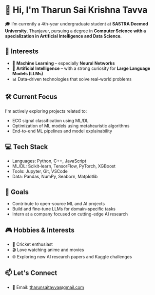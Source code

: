 # 👋 Hi, I'm Tharun Sai Krishna Tavva

🎓 I’m currently a 4th-year undergraduate student at **SASTRA Deemed University**, Thanjavur, pursuing a degree in **Computer Science with a specialization in Artificial Intelligence and Data Science**.

## 🧠 Interests

- 🧮 **Machine Learning** – especially **Neural Networks**
- 🤖 **Artificial Intelligence** – with a strong curiosity for **Large Language Models (LLMs)**
- 📊 Data-driven technologies that solve real-world problems

## 🛠️ Current Focus

I'm actively exploring projects related to:

- ECG signal classification using ML/DL
- Optimization of ML models using metaheuristic algorithms
- End-to-end ML pipelines and model explainability

## 💻 Tech Stack

- Languages: Python, C++, JavaScript
- ML/DL: Scikit-learn, TensorFlow, PyTorch, XGBoost
- Tools: Jupyter, Git, VSCode
- Data: Pandas, NumPy, Seaborn, Matplotlib

## 🎯 Goals

- Contribute to open-source ML and AI projects
- Build and fine-tune LLMs for domain-specific tasks
- Intern at a company focused on cutting-edge AI research

## 🎮 Hobbies & Interests

- 🏏 Cricket enthusiast
- 🎬 Love watching anime and movies
- 🌐 Exploring new AI research papers and Kaggle challenges

## 📫 Let's Connect

- 📧 Email: tharunsaitavva@gmail.com
